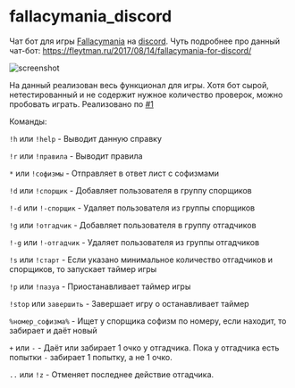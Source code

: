 # fallacymania_discord
Чат бот для игры [Fallacymania](http://fallacymania.com/) на [discord](https://discordapp.com/).
Чуть подробнее про данный чат-бот: https://fleytman.ru/2017/08/14/fallacymania-for-discord/

![screenshot](http://i.imgur.com/BzYnAIP.png)

На данный реализован весь функционал для игры. Хотя бот сырой, нетестированный и не содержит нужное количество проверок, можно пробовать играть.
Реализовано по [#1](https://github.com/fleytman/fallacymania_discord/issues/1)

Команды:


```!h``` или ```!help``` - Выводит данную справку

```!r``` или ```!правила``` - Выводит правила

```*``` или ```!софизмы``` - Отправляет в ответ лист с софизмами

```!d``` или ```!спорщик``` - Добавляет пользователя в группу спорщиков

```!-d``` или ```!-спорщик``` - Удаляет пользователя из группы спорщиков

```!g``` или ```!отгадчик``` - Добавляет пользователя в группу отгадчиков

```!-g``` или ```!-отгадчик``` - Удаляет пользователя из группы отгадчиков

```!s``` или ```!старт``` - Если указано минимальное количество отгадчиков и спорщиков, то запускает таймер игры

```!p``` или ```!пазуа``` - Приостанавливает таймер игры

```!stop``` или ```завершить``` - Завершает игру о останавливает таймер

```%номер_софизма%``` - Ищет у спорщика софизм по номеру, если находит, то забирает и даёт новый

```+``` или ```-```  - Даёт или забирает 1 очко у отгадчика. Пока у отгадчика есть попытки ```-``` забирает 1 попытку, а не 1 очко.

```..``` или ```!z``` - Отменяет последнее действие отгадчика.